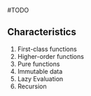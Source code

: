 #TODO 
## Characteristics

1. First-class functions
2. Higher-order functions
3. Pure functions
4. Immutable data
5. Lazy Evaluation
6. Recursion